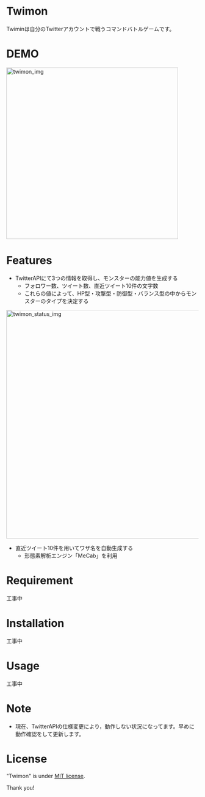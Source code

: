 # Twimon
 
Twiminは自分のTwitterアカウントで戦うコマンドバトルゲームです。

# DEMO

<img width="450" alt="twimon_img" src="https://user-images.githubusercontent.com/52380218/121857874-02dc0f80-cd31-11eb-8628-111b05aa6a2b.png">
 
# Features
 
- TwitterAPIにて3つの情報を取得し、モンスターの能力値を生成する
  - フォロワー数、ツイート数、直近ツイート10件の文字数
  - これらの値によって、HP型・攻撃型・防御型・バランス型の中からモンスターのタイプを決定する

<img width="600" alt="twimon_status_img" src="https://user-images.githubusercontent.com/52380218/121858024-2606bf00-cd31-11eb-8c42-61356460a760.png">

- 直近ツイート10件を用いてワザ名を自動生成する
  - 形態素解析エンジン「MeCab」を利用
 
# Requirement
 
工事中
 
# Installation

工事中
 
# Usage

工事中
 
# Note
 
- 現在、TwitterAPIの仕様変更により，動作しない状況になってます。早めに動作確認をして更新します。
 
# License
 
"Twimon" is under [MIT license](https://en.wikipedia.org/wiki/MIT_License).

Thank you!
